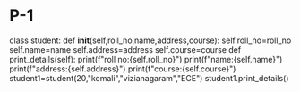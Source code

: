 # P-1
class student:
    def __init__(self,roll_no,name,address,course):
        self.roll_no=roll_no
        self.name=name
        self.address=address 
        self.course=course
    def print_details(self):
        print(f"roll no:{self.roll_no}")
        print(f"name:{self.name}")
        print(f"address:{self.address}")
        print(f"course:{self.course}")
student1=student(20,"komali","vizianagaram","ECE")
student1.print_details()

